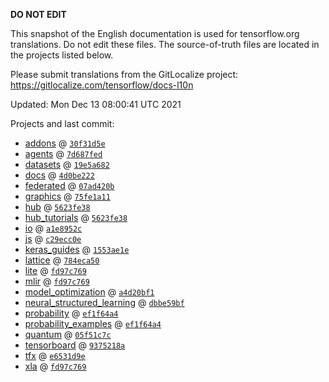 __DO NOT EDIT__

This snapshot of the English documentation is used for tensorflow.org
translations. Do not edit these files. The source-of-truth files are located in
the projects listed below.

Please submit translations from the GitLocalize project: https://gitlocalize.com/tensorflow/docs-l10n

Updated: Mon Dec 13 08:00:41 UTC 2021

Projects and last commit:

- [addons](https://github.com/tensorflow/addons/tree/master/docs) @ <a href='https://github.com/tensorflow/addons/commit/30f31d5e4d5a33a96e3b8b80ccc5936c80e13127'><code>30f31d5e</code></a>
- [agents](https://github.com/tensorflow/agents/tree/master/docs) @ <a href='https://github.com/tensorflow/agents/commit/7d687fedd29ca06003695a3379653dc07bb5f5ad'><code>7d687fed</code></a>
- [datasets](https://github.com/tensorflow/datasets/tree/master/docs) @ <a href='https://github.com/tensorflow/datasets/commit/19e5a682ac7877c2f3711cb659513eb279e8d712'><code>19e5a682</code></a>
- [docs](https://github.com/tensorflow/docs/tree/master/site/en) @ <a href='https://github.com/tensorflow/docs/commit/4d0be22218f62dfe132852e433913c602666d1b3'><code>4d0be222</code></a>
- [federated](https://github.com/tensorflow/federated/tree/main/docs) @ <a href='https://github.com/tensorflow/federated/commit/07ad420b00301d8282fcea7c031ac05b49f6d376'><code>07ad420b</code></a>
- [graphics](https://github.com/tensorflow/graphics/tree/master/tensorflow_graphics/g3doc) @ <a href='https://github.com/tensorflow/graphics/commit/75fe1a117030a45373feb60c081015c1472ed665'><code>75fe1a11</code></a>
- [hub](https://github.com/tensorflow/hub/tree/master/docs) @ <a href='https://github.com/tensorflow/hub/commit/5623fe3877387c007cf2abf59c97918a97c7e674'><code>5623fe38</code></a>
- [hub_tutorials](https://github.com/tensorflow/hub/tree/master/examples/colab) @ <a href='https://github.com/tensorflow/hub/commit/5623fe3877387c007cf2abf59c97918a97c7e674'><code>5623fe38</code></a>
- [io](https://github.com/tensorflow/io/tree/master/docs) @ <a href='https://github.com/tensorflow/io/commit/a1e8952c8d71296694d32569addd7975cb36f8e7'><code>a1e8952c</code></a>
- [js](https://github.com/tensorflow/tfjs-website/tree/master/docs) @ <a href='https://github.com/tensorflow/tfjs-website/commit/c29ecc0e2f1f80e401e3db2509f7eed87d5a1a81'><code>c29ecc0e</code></a>
- [keras_guides](https://github.com/tensorflow/docs/tree/snapshot-keras/site/en/guide/keras) @ <a href='https://github.com/tensorflow/docs/commit/1553ae1e4a149be71703e2ee60173b3d1e0e8c00'><code>1553ae1e</code></a>
- [lattice](https://github.com/tensorflow/lattice/tree/master/docs) @ <a href='https://github.com/tensorflow/lattice/commit/784eca50cbdfedf39f183cc7d298c9fe376b69c0'><code>784eca50</code></a>
- [lite](https://github.com/tensorflow/tensorflow/tree/master/tensorflow/lite/g3doc) @ <a href='https://github.com/tensorflow/tensorflow/commit/fd97c7698c065d3d3a4683ee74fd24a3de0b9093'><code>fd97c769</code></a>
- [mlir](https://github.com/tensorflow/tensorflow/tree/master/tensorflow/compiler/mlir/g3doc) @ <a href='https://github.com/tensorflow/tensorflow/commit/fd97c7698c065d3d3a4683ee74fd24a3de0b9093'><code>fd97c769</code></a>
- [model_optimization](https://github.com/tensorflow/model-optimization/tree/master/tensorflow_model_optimization/g3doc) @ <a href='https://github.com/tensorflow/model-optimization/commit/a4d20bf19126f85161b969718c1013f7ddb1ca71'><code>a4d20bf1</code></a>
- [neural_structured_learning](https://github.com/tensorflow/neural-structured-learning/tree/master/g3doc) @ <a href='https://github.com/tensorflow/neural-structured-learning/commit/dbbe59bf1cb569403ae19dd96c02a69259ee399a'><code>dbbe59bf</code></a>
- [probability](https://github.com/tensorflow/probability/tree/main/tensorflow_probability/g3doc) @ <a href='https://github.com/tensorflow/probability/commit/ef1f64a434cf5ebd2410014e4df7e40c10cba917'><code>ef1f64a4</code></a>
- [probability_examples](https://github.com/tensorflow/probability/tree/main/tensorflow_probability/examples/jupyter_notebooks) @ <a href='https://github.com/tensorflow/probability/commit/ef1f64a434cf5ebd2410014e4df7e40c10cba917'><code>ef1f64a4</code></a>
- [quantum](https://github.com/tensorflow/quantum/tree/master/docs) @ <a href='https://github.com/tensorflow/quantum/commit/05f51c7cc21fdbdd0290093240d6ac4c9ad66352'><code>05f51c7c</code></a>
- [tensorboard](https://github.com/tensorflow/tensorboard/tree/master/docs) @ <a href='https://github.com/tensorflow/tensorboard/commit/9375218a0b5d1391a402009e5f080804b941b624'><code>9375218a</code></a>
- [tfx](https://github.com/tensorflow/tfx/tree/master/docs) @ <a href='https://github.com/tensorflow/tfx/commit/e6531d9e89e81a1dc6dd676eef4567fbb80ad349'><code>e6531d9e</code></a>
- [xla](https://github.com/tensorflow/tensorflow/tree/master/tensorflow/compiler/xla/g3doc) @ <a href='https://github.com/tensorflow/tensorflow/commit/fd97c7698c065d3d3a4683ee74fd24a3de0b9093'><code>fd97c769</code></a>

